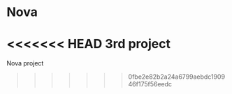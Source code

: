 # Nova
<<<<<<< HEAD
3rd project
=======
Nova project
>>>>>>> 0fbe2e82b2a24a6799aebdc190946f175f56eedc
